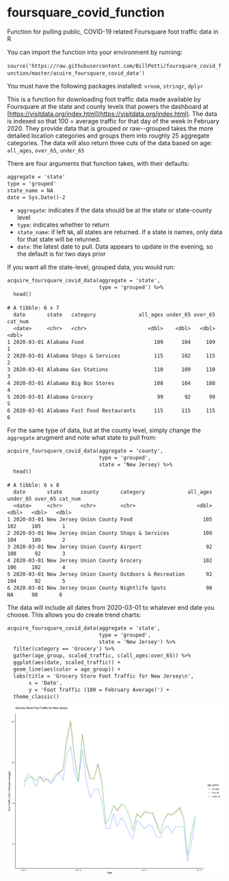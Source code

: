 # foursquare_covid_function
Function for pulling public, COVID-19 related Foursquare foot traffic data in R

You can import the function into your environment by running:

`source('https://raw.githubusercontent.com/BillPetti/foursquare_covid_function/master/acuire_foursquare_covid_data')`

You must have the following packages installed: `vroom`, `stringr`, `dplyr`

This is a function for downloading foot traffic data made available by Foursquare at the state and county levels that powers the dashboard at [https://visitdata.org/index.html](https://visitdata.org/index.html). The data is indexed so that 100 = average traffic for that day of the week in February 2020. They provide data that is grouped or raw--grouped takes the more detailed location categories and groups them into roughly 25 aggregate categories. The data will also return three cuts of the data based on age: `all_ages`, `over_65`, `under_65`

There are four arguments that function takes, with their defaults:

```
aggregate = 'state'
type = 'grouped'
state_name = NA
date = Sys.Date()-2
```
- `aggregate`: indicates if the data should be at the state or state-county level
- `type`: indicates whether to return 
- `state_name`: if left `NA`, all states are returned. If a state is names, only data for that state will be returned. 
- `date`: the latest date to pull. Data appears to update in the evening, so the default is for two days prior

If you want all the state-level, grouped data, you would run:

```
acquire_foursquare_covid_data(aggregate = 'state', 
                              type = 'grouped') %>%
  head()
  
# A tibble: 6 x 7
  date       state   category              all_ages under_65 over_65 cat_num
  <date>     <chr>   <chr>                    <dbl>    <dbl>   <dbl>   <dbl>
1 2020-03-01 Alabama Food                       109      104     109       1
2 2020-03-01 Alabama Shops & Services           115      102     115       2
3 2020-03-01 Alabama Gas Stations               110      109     110       3
4 2020-03-01 Alabama Big Box Stores             108      104     108       4
5 2020-03-01 Alabama Grocery                     99       92      99       5
6 2020-03-01 Alabama Fast Food Restaurants      115      115     115       6
```
For the same type of data, but at the county level, simply change the `aggregate` arugment and note what state to pull from:

```
acquire_foursquare_covid_data(aggregate = 'county', 
                              type = 'grouped', 
                              state = 'New Jersey) %>%
  head()
  
# A tibble: 6 x 8
  date       state      county       category              all_ages under_65 over_65 cat_num
  <date>     <chr>      <chr>        <chr>                    <dbl>    <dbl>   <dbl>   <dbl>
1 2020-03-01 New Jersey Union County Food                       105      102     105       1
2 2020-03-01 New Jersey Union County Shops & Services           109      104     109       2
3 2020-03-01 New Jersey Union County Airport                     92      108      92       3
4 2020-03-01 New Jersey Union County Grocery                    102      106     102       4
5 2020-03-01 New Jersey Union County Outdoors & Recreation       92      104      92       5
6 2020-03-01 New Jersey Union County Nightlife Spots             98       NA      98       6
```
The data will include all dates from 2020-03-01 to whatever end date you choose. This allows you do create trend charts:

```
acquire_foursquare_covid_data(aggregate = 'state', 
                              type = 'grouped', 
                              state = 'New Jersey') %>%
  filter(category == 'Grocery') %>%
  gather(age_group, scaled_traffic, c(all_ages:over_65)) %>% 
  ggplot(aes(date, scaled_traffic)) +
  geom_line(aes(color = age_group)) +
  labs(title = 'Grocery Store Foot Traffic for New Jersey\n', 
       x = 'Date', 
       y = 'Foot Traffic (100 = February Average)') +
  theme_classic()
```
![sample chart](https://raw.githubusercontent.com/BillPetti/foursquare_covid_function/master/ex_chart.png "")


 
